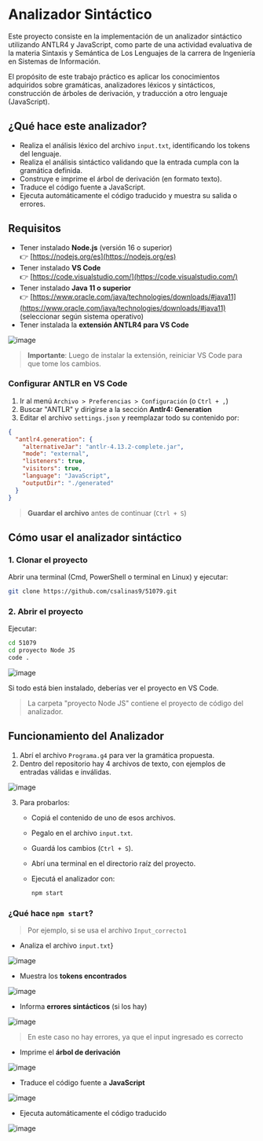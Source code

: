 # Analizador Sintáctico

Este proyecto consiste en la implementación de un analizador sintáctico utilizando ANTLR4 y JavaScript, como parte de una actividad evaluativa de la materia Sintaxis y Semántica de Los Lenguajes de la carrera de Ingeniería en Sistemas de Información.

El propósito de este trabajo práctico es aplicar los conocimientos adquiridos sobre gramáticas, analizadores léxicos y sintácticos, construcción de árboles de derivación, y traducción a otro lenguaje (JavaScript).

## ¿Qué hace este analizador?

- Realiza el análisis léxico del archivo `input.txt`, identificando los tokens del lenguaje.
- Realiza el análisis sintáctico validando que la entrada cumpla con la gramática definida.
- Construye e imprime el árbol de derivación (en formato texto).
- Traduce el código fuente a JavaScript.
- Ejecuta automáticamente el código traducido y muestra su salida o errores.

## Requisitos

- Tener instalado **Node.js** (versión 16 o superior)  
  👉 [https://nodejs.org/es](https://nodejs.org/es)
- Tener instalado **VS Code**  
  👉 [https://code.visualstudio.com/](https://code.visualstudio.com/)
- Tener instalado **Java 11 o superior**  
  👉 [https://www.oracle.com/java/technologies/downloads/#java11](https://www.oracle.com/java/technologies/downloads/#java11) (seleccionar según sistema operativo)
- Tener instalada la **extensión ANTLR4 para VS Code**

![image](https://github.com/user-attachments/assets/ea8669fa-dc4a-4729-8b00-d91206c77add)


> **Importante**: Luego de instalar la extensión, reiniciar VS Code para que tome los cambios.

### Configurar ANTLR en VS Code

1. Ir al menú `Archivo > Preferencias > Configuración` (o `Ctrl + ,`)
2. Buscar "ANTLR" y dirigirse a la sección **Antlr4: Generation**
3. Editar el archivo `settings.json` y reemplazar todo su contenido por:

```json
{
  "antlr4.generation": {
    "alternativeJar": "antlr-4.13.2-complete.jar",
    "mode": "external",
    "listeners": true,
    "visitors": true,
    "language": "JavaScript",
    "outputDir": "./generated"
  }
}
```

> **Guardar el archivo** antes de continuar (`Ctrl + S`)

## Cómo usar el analizador sintáctico

### 1. Clonar el proyecto

Abrir una terminal (Cmd, PowerShell o terminal en Linux) y ejecutar:

```bash
git clone https://github.com/csalinas9/51079.git
```

### 2. Abrir el proyecto

Ejecutar:
```bash
cd 51079
cd proyecto Node JS
code .
```

![image](https://github.com/user-attachments/assets/e6032378-20ce-46ff-bbe7-c2b90b0b4cdc)



Si todo está bien instalado, deberías ver el proyecto en VS Code.
> La carpeta "proyecto Node JS" contiene el proyecto de código del analizador.

## Funcionamiento del Analizador

1. Abrí el archivo `Programa.g4` para ver la gramática propuesta.
2. Dentro del repositorio hay 4 archivos de texto, con ejemplos de entradas válidas e inválidas.

![image](https://github.com/user-attachments/assets/ee7bad35-3609-47b3-a472-ab04e83bcc62)



3. Para probarlos:

   - Copiá el contenido de uno de esos archivos.
   - Pegalo en el archivo `input.txt`.
   - Guardá los cambios (`Ctrl + S`).
   - Abrí una terminal en el directorio raíz del proyecto.
   - Ejecutá el analizador con:

     ```bash
     npm start
     ```

### ¿Qué hace `npm start`?

> Por ejemplo, si se usa el archivo `Input_correcto1`

- Analiza el archivo `input.txt`}

![image](https://github.com/user-attachments/assets/b1a172d8-5267-42db-b9bb-b847d3ff6867)


- Muestra los **tokens encontrados**

![image](https://github.com/user-attachments/assets/4018ea48-9b83-466b-b3b5-0274826cce74)


- Informa **errores sintácticos** (si los hay)

![image](https://github.com/user-attachments/assets/83557ce0-669c-448d-b083-430ed1466477)



> En este caso no hay errores, ya que el input ingresado es correcto
- Imprime el **árbol de derivación**

![image](https://github.com/user-attachments/assets/e905ee49-0225-49ef-8f59-24c97a4ee42f)


- Traduce el código fuente a **JavaScript**

![image](https://github.com/user-attachments/assets/a888443e-ea18-4628-b7c3-bc33bc7e9c9e)


- Ejecuta automáticamente el código traducido

![image](https://github.com/user-attachments/assets/85345583-0bca-4e0c-bcfe-4afcda3d25d3)
